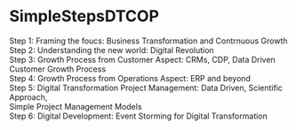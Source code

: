 # SimpleStepsDTCOP <br/>
Step 1: Framing the foucs: Business Transformation and Contrnuous Growth <br/>
Step 2: Understanding the new world: Digital Revolution <br/>
Step 3: Growth Process from Customer Aspect: CRMs, CDP, Data Driven Customer Growth Process <br/>
Step 4: Growth Process from Operations Aspect: ERP and beyond <br/>
Step 5: Digital Transformation Project Management: Data Driven, Scientific Approach,<br/> Simple Project Management Models <br/>
Step 6: Digital Development: Event Storming for Digital Transformation <br/>
